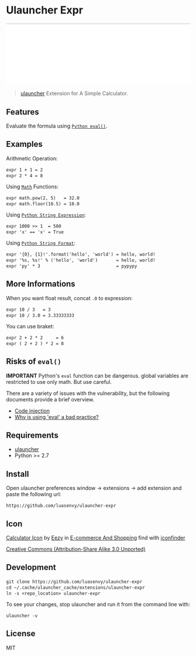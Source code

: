 # Ulauncher Expr

![demo](demo.gif)

> [ulauncher](https://ulauncher.io/) Extension for A Simple Calculator.

## Features

Evaluate the formula using [`Python eval()`](https://docs.python.org/2/library/functions.html#eval).

## Examples

Arithmetic Operation:
```
expr 1 + 1 = 2
expr 2 * 4 = 8
```

Using [`Math`](https://docs.python.org/2/library/math.html#module-math) Functions:
```
expr math.pow(2, 5)   = 32.0
expr math.floor(10.5) = 10.0
```

Using [`Python String Expression`](https://docs.python.org/2/reference/expressions.html):
```
expr 1000 >> 1  = 500
expr 'x' == 'x' = True
```

Using [`Python String Format`](https://docs.python.org/2/library/string.html#format-string-syntax):
```
expr '{0}, {1}!'.format('hello', 'world') = hello, world!
expr '%s, %s!' % ('hello', 'world')       = hello, world!
expr 'py' * 3                             = pypypy
```

## More Informations

When you want float result, concat `.0` to expression:
```
expr 10 / 3   = 3
expr 10 / 3.0 = 3.33333333
```

You can use braket:
```
expr 2 + 2 * 2     = 6
expr ( 2 + 2 ) * 2 = 8
```

## Risks of `eval()`

**IMPORTANT** Python's `eval` function can be dangerous.
global variables are restricted to use only math. But use careful.

There are a variety of issues with the vulnerability, but the following documents provide a brief overview.

* [Code injection](https://en.wikipedia.org/wiki/Code_injection)
* [Why is using 'eval' a bad practice?](https://stackoverflow.com/questions/1832940/why-is-using-eval-a-bad-practice)

## Requirements

* [ulauncher](https://ulauncher.io/)
* Python >= 2.7

## Install

Open ulauncher preferences window -> extensions -> add extension and paste the following url:

```
https://github.com/luasenvy/ulauncher-expr
```

## Icon

[Calculator Icon](https://www.iconfinder.com/icons/532810/accountant_accounting_calculate_calculation_calculator_math_mathematics_icon) by [Eezy](https://www.iconfinder.com/Vecteezy) in [E-commerce And Shopping](https://www.iconfinder.com/iconsets/e-commerce-and-shopping-3) find with [iconfinder](https://www.iconfinder.com/search/?q=calculator&price=free&type=vector&style=flat)

[Creative Commons (Attribution-Share Alike 3.0 Unported)](http://creativecommons.org/licenses/by-sa/3.0/)

## Development

```
git clone https://github.com/luasenvy/ulauncher-expr
cd ~/.cache/ulauncher_cache/extensions/ulauncher-expr
ln -s <repo_location> ulauncher-expr
```

To see your changes, stop ulauncher and run it from the command line with:
```
ulauncher -v
```

## License 

MIT
